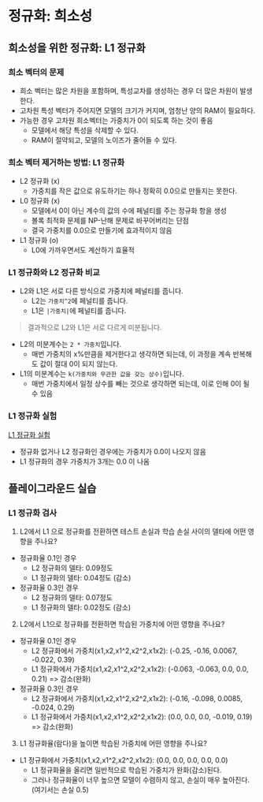 # 정규화: 희소성

## 희소성을 위한 정규화: L1 정규화

### 희소 벡터의 문제
- 희소 벡터는 많은 차원을 포함하며, 특성교차를 생성하는 경우 더 많은 차원이 발생한다.
- 고차원 특성 벡터가 주어지면 모델의 크기가 커지며, 엄청난 양의 RAM이 필요하다.
- 가능한 경우 고차원 희소벡터는 가중치가 0이 되도록 하는 것이 좋음
  + 모델에서 해당 특성을 삭제할 수 있다.
  + RAM이 절약되고, 모델의 노이즈가 줄어들 수 있다.
  
### 희소 벡터 제거하는 방법: L1 정규화
- L2 정규화 (x)
  + 가중치를 작은 값으로 유도하기는 하나 정확히 0.0으로 만들지는 못한다.
- L0 정규화 (x)
  + 모델에서 0이 아닌 계수의 값의 수에 페널티를 주는 정규화 항을 생성
  + 볼록 최적화 문제를 NP-난해 문제로 바꾸어버리는 단점
  + 결국 가중치를 0.0으로 만들기에 효과적이지 않음
- L1 정규화 (o)
  + L0에 가까우면서도 계산하기 효율적

### L1 정규화와 L2 정규화 비교
- L2와 L1은 서로 다른 방식으로 가중치에 페널티를 줍니다.
  + L2는 `가중치^2`에 페널티를 줍니다.
  + L1은 `|가중치|`에 페널티를 줍니다.

> 결과적으로 L2와 L1은 서로 다르게 미분됩니다.

- L2의 미분계수는 `2 * 가중치`입니다.
  + 매번 가중치의 x%만큼을 제거한다고 생각하면 되는데, 이 과정을 계속 반복해도 값이 절대 0이 되지 않는다.
- L1의 미분계수는 `k(가중치와 무관한 값을 갖는 상수)`입니다.
  + 매번 가중치에서 일정 상수를 빼는 것으로 생각하면 되는데, 이로 인해 0이 될 수 있음

### L1 정규화 실험

[L1 정규화 실험](https://developers.google.com/machine-learning/crash-course/regularization-for-sparsity/l1-regularization)

- 정규화 없거나 L2 정규화인 경우에는 가중치가 0.0이 나오지 않음 
- L1 정규화의 경우 가중치가 3개는 0.0 이 나옴

## 플레이그라운드 실습

### L1 정규화 검사

1. L2에서 L1 으로 정규화를 전환하면 테스트 손실과 학습 손실 사이의 델타에 어떤 영향을 주나요?
- 정규화율 0.1인 경우
  + L2 정규화의 델타: 0.09정도 
  + L1 정규화의 델타: 0.04정도 (감소)
- 정규화율 0.3인 경우
  + L2 정규화의 델타: 0.07정도 
  + L1 정규화의 델타: 0.02정도 (감소)

2. L2에서 L1으로 정규화를 전환하면 학습된 가중치에 어떤 영향을 주나요?
- 정규화율 0.1인 경우
  + L2 정규화에서 가중치(x1,x2,x1^2,x2^2,x1x2): (-0.25, -0.16, 0.0067, -0.022, 0.39)  
  + L1 정규화에서 가중치(x1,x2,x1^2,x2^2,x1x2): (-0.063, -0.063, 0.0, 0.0, 0.21)    => 감소(완화)
- 정규화율 0.3인 경우
  + L2 정규화에서 가중치(x1,x2,x1^2,x2^2,x1x2): (-0.16, -0.098, 0.0085, -0.024, 0.29) 
  + L1 정규화에서 가중치(x1,x2,x1^2,x2^2,x1x2): (0.0, 0.0, 0.0, -0.019, 0.19)    => 감소(완화)
3. L1 정규화율(람다)을 높이면 학습된 가중치에 어떤 영향을 주나요?
- L1 정규화에서 가중치(x1,x2,x1^2,x2^2,x1x2): (0.0, 0.0, 0.0, 0.0, 0.0)
  + L1 정규화율을 올리면 일반적으로 학습된 가중치가 완화(감소)된다.
  + 그러나 정규화율이 너무 높으면 모델이 수렴하지 않고, 손실이 매우 높아진다. (여기서는 손실 0.5)




  